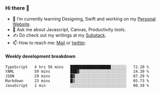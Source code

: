 ### Hi there 👋

- 🌱 I’m currently learning Designing, Swift and working on my [Personal Website](https://kvaishak.com/).
- 💬 Ask me about Javascript, Canvas,  Productivity tools. 
- :writing_hand: Do check out my writings at my [Substack](https://kvaishak.substack.com/).
- 📫 How to reach me: [Mail](mailto:vaishak.kaippanchery@gmail.com) or [twitter](https://twitter.com/kvaishack).


#### Weekly development breakdown

<!--START_SECTION:waka-->

```txt
TypeScript   4 hrs 56 mins   ██████████████████░░░░░░░   72.20 %
YAML         59 mins         ███▓░░░░░░░░░░░░░░░░░░░░░   14.39 %
JSON         29 mins         █▓░░░░░░░░░░░░░░░░░░░░░░░   07.29 %
Markdown     23 mins         █▒░░░░░░░░░░░░░░░░░░░░░░░   05.73 %
JavaScript   1 min           ░░░░░░░░░░░░░░░░░░░░░░░░░   00.39 %
```

<!--END_SECTION:waka-->
